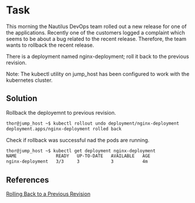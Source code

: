 # Task 
This morning the Nautilus DevOps team rolled out a new release for one of the applications. Recently one of the customers logged a complaint which seems to be about a bug related to the recent release. Therefore, the team wants to rollback the recent release.

There is a deployment named nginx-deployment; roll it back to the previous revision.

Note: The kubectl utility on jump_host has been configured to work with the kubernetes cluster.
## Solution
Rollback the deployemnt to previous revision.

```sh
thor@jump_host ~$ kubectl rollout undo deployment/nginx-deployment
deployment.apps/nginx-deployment rolled back
```

Check if rollback was successful nad the pods are running.

```sh
thor@jump_host ~$ kubectl get deployment nginx-deployment
NAME               READY   UP-TO-DATE   AVAILABLE   AGE
nginx-deployment   3/3     3            3           4m
```


## References

[Rolling Back to a Previous Revision](https://kubernetes.io/docs/concepts/workloads/controllers/deployment/#rolling-back-to-a-previous-revision)
